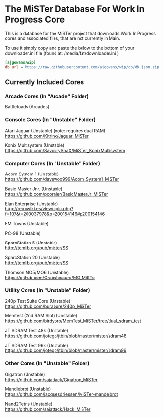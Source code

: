 # The MiSTer Database For Work In Progress Core 

This is a database for the MiSTer project that downloads Work In Progress cores and associated files, that are not currently in Main.

To use it simply copy and paste the below to the bottom of your downloader.ini file (found at: /media/fat/downloader.ini )

```ini
[ajgowans/wip]
db_url = https://raw.githubusercontent.com/ajgowans/wip/db/db.json.zip
```


 ## Currently Included Cores


### Arcade Cores (In "Arcade" Folder)

Battletoads (Arcades)


### Console Cores (In "Unstable" Folder)

Atari Jaguar (Unstable) (note: requires dual RAM)<br>
https://github.com/Kitrinx/Jaguar_MiSTer

Konix Multisystem (Unstable)<br>
https://github.com/SavourySnaX/MiSTer_KonixMultisystem


### Computer Cores (In "Unstable" Folder)

Acorn System 1 (Unstable)<br>
https://github.com/davewoo999/Acorn_System1_MiSTer

Basic Master Jnr. (Unstable)<br>
https://github.com/pcornier/BasicMasterJr_MiSTer

Elan Enterprise (Unstable)<br>
http://retrowiki.es/viewtopic.php?f=107&t=200037978&p=200154146#p200154146

FM Towns (Unstable)

PC-98 (Unstable)

SparcStation 5 (Unstable)<br>
http://temlib.org/pub/mister/SS

SparcStation 20 (Unstable)<br>
http://temlib.org/pub/mister/SS

Thomson MO5/MO6 (Unstable)<br>
https://github.com/Grabulosaure/MO_MiSTe

### Utility Cores (In "Unstable" Folder)

240p Test Suite Core (Unstable)<br>
https://github.com/burabure/240p_MiSTer

Memtest (2nd RAM Slot) (Unstable)<br>
https://github.com/birdybro/MemTest_MiSTer/tree/dual_sdram_test

JT SDRAM Test 48k (Unstable)<br>
https://github.com/jotego/jtbin/blob/master/mister/sdram48

JT SDRAM Test 96k (Unstable)<br>
https://github.com/jotego/jtbin/blob/master/mister/sdram96


### Other Cores (In "Unstable" Folder)

Gigatron (Unstable)<br>
https://github.com/sajattack/Gigatron_MiSTer

Mandlebrot (Unstable)<br>
https://github.com/jacquesdriessen/MiSTer-mandelbrot

Nand2Tetris (Unstable)<br>
https://github.com/sajattack/Hack_MiSTer

